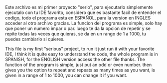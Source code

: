 Este archivo es mi primer proyecto "serio", para ejecutarlo simplemente ejecutalo con tu IDE favorito, considero que es bastante facil de entender el codigo, todo el programa esta en ESPAÑOL, para la version en INGLES acceder al otro archivo gracias. La funcion del programa es simple, solo hay que poner un numero impar o par. luego te da la opcion de repetir y se repite todas las veces que quieras, se da en un rango de 1 a 1000, tu puedes cambiarlo si quieres.

This file is my first "serious" project, to run it just run it with your favorite IDE, I think it is quite easy to understand the code, the whole program is in SPANISH, for the ENGLISH version access the other file thanks. The function of the program is simple, just put an odd or even number. then gives you the option to repeat and repeats as many times as you want, is given in a range of 1 to 1000, you can change it if you want.


